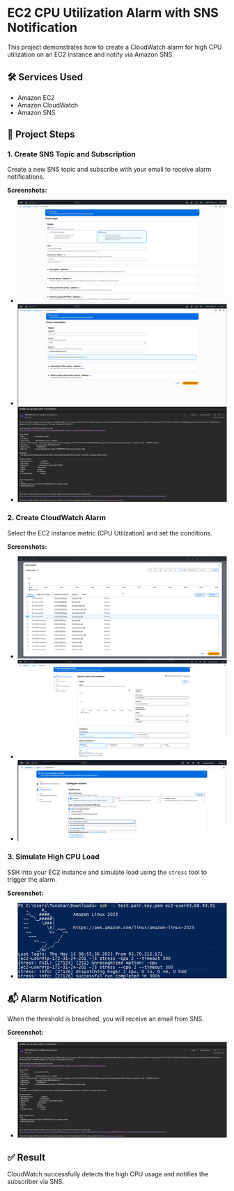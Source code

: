 # EC2 CPU Utilization Alarm with SNS Notification

This project demonstrates how to create a CloudWatch alarm for high CPU utilization on an EC2 instance and notify via Amazon SNS.

## 🛠️ Services Used

- Amazon EC2
- Amazon CloudWatch
- Amazon SNS

## 🔧 Project Steps

### 1. Create SNS Topic and Subscription

Create a new SNS topic and subscribe with your email to receive alarm notifications.

**Screenshots:**
- ![Create SNS Topic](screenshots/sns-create-topic.png)
- ![Create SNS Subscription](screenshots/sns-subscription-create.png)
- ![Confirm Email Subscription](screenshots/sns-alarm-notification-email.png)

### 2. Create CloudWatch Alarm

Select the EC2 instance metric (CPU Utilization) and set the conditions.

**Screenshots:**
- ![Select Metric](screenshots/cloudwatch-alarm-select-metric.png)
- ![Define Conditions](screenshots/cloudwatch-alarm-define-conditions.png)
- ![Select SNS Topic](screenshots/cloudwatch-alarm-select-sns-topic.png)

### 3. Simulate High CPU Load

SSH into your EC2 instance and simulate load using the `stress` tool to trigger the alarm.

**Screenshot:**
- ![Stress Test](screenshots/ec2-cpu-stress-test-terminal.png)

## 📬 Alarm Notification

When the threshold is breached, you will receive an email from SNS.

**Screenshot:**
- ![Alarm Notification](screenshots/sns-alarm-notification-email.png)

## ✅ Result

CloudWatch successfully detects the high CPU usage and notifies the subscriber via SNS.

